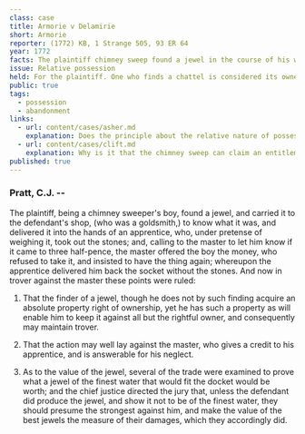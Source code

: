 ```yaml
---
class: case
title: Armorie v Delamirie
short: Armorie
reporter: (1772) KB, 1 Strange 505, 93 ER 64
year: 1772
facts: The plaintiff chimney sweep found a jewel in the course of his work and took it to the defendant to have it appraised. Upon demanding the jewel's return, the defendant refused to give it to the plaintiff.
issue: Relative possession
held: For the plaintiff. One who finds a chattel is considered its owner against anyone in the world other than its prior and rightful owner.
public: true
tags:
  - possession
  - abandonment
links:
  - url: content/cases/asher.md
    explanation: Does the principle about the relative nature of possession in a found object from Armorie extend to land?
  - url: content/cases/clift.md
    explanation: Why is it that the chimney sweep can claim an entitlement to the jewel in the first place? What action does he take to ground this claim? How is this claim different from or the same as that of the seal hunters in Clift?
published: true
---
```


### Pratt, C.J. --

The plaintiff, being a chimney sweeper's boy, found a jewel, and carried it to the defendant's shop, (who was a goldsmith,) to know what it was, and delivered it into the hands of an apprentice, who, under pretense of weighing it, took out the stones; and, calling to the master to let him know if it came to three half-pence, the master offered the boy the money, who refused to take it, and insisted to have the thing again; whereupon the apprentice delivered him back the socket without the stones. And now in trover against the master these points were ruled:

1. That the finder of a jewel, though he does not by such finding acquire an absolute property right of ownership, yet he has such a property as will enable him to keep it against all but the rightful owner, and consequently may maintain trover.

2. That the action may well lay against the master, who gives a credit to his apprentice, and is answerable for his neglect.

3. As to the value of the jewel, several of the trade were examined to prove what a jewel of the finest water that would fit the docket would be worth; and the chief justice directed the jury that, unless the defendant did produce the jewel, and show it not to be of the finest water, they should presume the strongest against him, and make the value of the best jewels the measure of their damages, which they accordingly did.